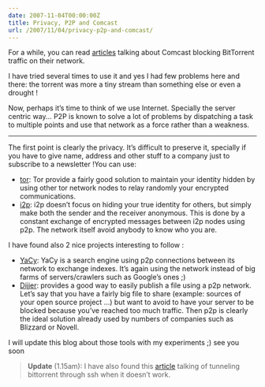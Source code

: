 ```yaml
---
date: 2007-11-04T00:00:00Z
title: Privacy, P2P and Comcast
url: /2007/11/04/privacy-p2p-and-comcast/
---
```


For a while, you can read [articles](http://web.archive.org/web/20080206160955/http://www.boingboing.net/2007/10/20/how-the-ap-busted-co.html) talking about Comcast blocking BitTorrent traffic on their network.

I have tried several times to use it and yes I had few problems here and there: the torrent was more a tiny stream than something else or even a drought !

Now, perhaps it’s time to think of we use Internet. Specially the server centric way... P2P is known to solve a lot of problems by dispatching a task to multiple points and use that network as a force rather than a weakness.

---

The first point is clearly the privacy. It’s difficult to preserve it, specially if you have to give name, address and other stuff to a company just to subscribe to a newsletter !You can use:

* [tor](http://www.torproject.org/): Tor provide a fairly good solution to maintain your identity hidden by using other tor network nodes to relay randomly your encrypted communications.
* [i2p](http://www.i2p2.de/): i2p doesn’t focus on hiding your true identity for others, but simply make both the sender and the receiver anonymous. This is done by a constant exchange of encrypted messages between i2p nodes using p2p. The network itself avoid anybody to know who you are.

I have found also 2 nice projects interesting to follow :

* [YaCy](http://yacy.net/): YaCy is a search engine using p2p connections between its network to exchange indexes. It’s again using the network instead of big farms of servers/crawlers such as Google’s ones ;)
* [Dijjer](http://code.google.com/p/dijjer/): provides a good way to easily publish a file using a p2p network. Let’s say that you have a fairly big file to share (example: sources of your open source project …) but want to avoid to have your server to be blocked because you’ve reached too much traffic. Then p2p is clearly the ideal solution already used by numbers of companies such as Blizzard or Novell.

I will update this blog about those tools with my experiments ;) see you soon

> **Update** (1.15am): I have also found this [article](http://web.archive.org/web/20080206160955/http://whalesalad.com/2006/08/27/tunneling-bittorrent-over-ssh/) talking of tunneling bittorrent through ssh when it doesn’t work.